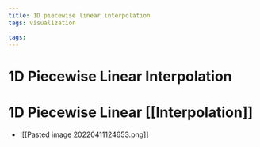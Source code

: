 ```yaml
---
title: 1D piecewise linear interpolation
tags: visualization

tags:
---
```


# 1D Piecewise Linear Interpolation

# 1D Piecewise Linear [[Interpolation]]
- ![[Pasted image 20220411124653.png]]








































